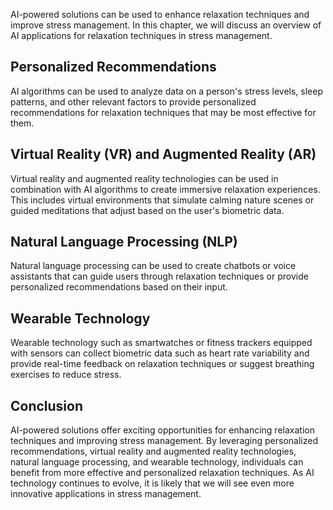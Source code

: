 
AI-powered solutions can be used to enhance relaxation techniques and improve stress management. In this chapter, we will discuss an overview of AI applications for relaxation techniques in stress management.

Personalized Recommendations
----------------------------

AI algorithms can be used to analyze data on a person's stress levels, sleep patterns, and other relevant factors to provide personalized recommendations for relaxation techniques that may be most effective for them.

Virtual Reality (VR) and Augmented Reality (AR)
-----------------------------------------------

Virtual reality and augmented reality technologies can be used in combination with AI algorithms to create immersive relaxation experiences. This includes virtual environments that simulate calming nature scenes or guided meditations that adjust based on the user's biometric data.

Natural Language Processing (NLP)
---------------------------------

Natural language processing can be used to create chatbots or voice assistants that can guide users through relaxation techniques or provide personalized recommendations based on their input.

Wearable Technology
-------------------

Wearable technology such as smartwatches or fitness trackers equipped with sensors can collect biometric data such as heart rate variability and provide real-time feedback on relaxation techniques or suggest breathing exercises to reduce stress.

Conclusion
----------

AI-powered solutions offer exciting opportunities for enhancing relaxation techniques and improving stress management. By leveraging personalized recommendations, virtual reality and augmented reality technologies, natural language processing, and wearable technology, individuals can benefit from more effective and personalized relaxation techniques. As AI technology continues to evolve, it is likely that we will see even more innovative applications in stress management.
